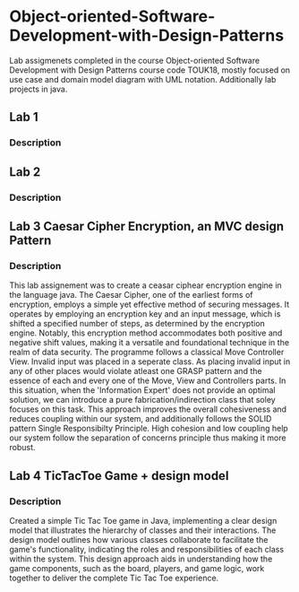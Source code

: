 # Object-oriented-Software-Development-with-Design-Patterns
Lab assigmenets completed in the course Object-oriented Software Development with Design Patterns course code TOUK18, mostly focused on use case  and domain model diagram with UML notation. Additionally lab projects in java.

## Lab 1 
### Description

## Lab 2 
### Description


## Lab 3 Caesar Cipher Encryption, an MVC design Pattern
### Description 
This lab assignement was to create a ceasar ciphear encryption engine in the language java. The Caesar Cipher, one of the earliest forms of encryption, employs a simple yet effective method of securing messages. It operates by employing an encryption key and an input message, which is shifted a specified number of steps, as determined by the encryption engine. Notably, this encryption method accommodates both positive and negative shift values, making it a versatile and foundational technique in the realm of data security. The programme follows a classical Move Controller View. Invalid input was placed in a seperate class. As placing invalid input in any of other places would violate atleast one GRASP pattern and the essence of each and every one of the Move, View and Controllers parts. In this situation, when the 'Information Expert' does not provide an optimal solution, we can introduce a pure fabrication/indirection class that soley focuses on this task. This approach improves the overall cohesiveness and reduces coupling within our system, and additionally follows the SOLID pattern Single Responsibilty Principle. High cohesion and low coupling help our system follow the separation of concerns principle thus making it more robust. 

## Lab 4 TicTacToe Game + design model 
### Description
Created a simple Tic Tac Toe game in Java, implementing a clear design model that illustrates the hierarchy of classes and their interactions. The design model outlines how various classes collaborate to facilitate the game's functionality, indicating the roles and responsibilities of each class within the system. This design approach aids in understanding how the game components, such as the board, players, and game logic, work together to deliver the complete Tic Tac Toe experience.
